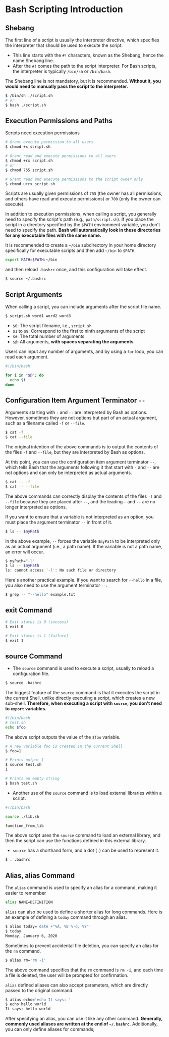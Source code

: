 # Bash Scripting Introduction

## Shebang

The first line of a script is usually the interpreter directive, which specifies the interpreter that should be used to execute the script. 

- This line starts with the `#!` characters, known as the Shebang, hence the name Shebang line. 
- After the `#!` comes the path to the script interpreter. For Bash scripts, the interpreter is typically `/bin/sh` or `/bin/bash`.

The Shebang line is not mandatory, but it is recommended. **Without it, you would need to manually pass the script to the interpreter.**

```bash
$ /bin/sh ./script.sh
# or
$ bash ./script.sh
```

## Execution Permissions and Paths

Scripts need execution permissions

```bash
# Grant execute permission to all users
$ chmod +x script.sh

# Grant read and execute permissions to all users
$ chmod +rx script.sh
# or
$ chmod 755 script.sh

# Grant read and execute permissions to the script owner only
$ chmod u+rx script.sh
```

Scripts are usually given permissions of `755` (the owner has all permissions, and others have read and execute permissions) or `700` (only the owner can execute).

In addition to execution permissions, when calling a script, you generally need to specify the script's path (e.g., `path/script.sh`). If you place the script in a directory specified by the `$PATH` environment variable, you don't need to specify the path. **Bash will automatically look in these directories for any executable files with the same name.**

It is recommended to create a `~/bin` subdirectory in your home directory specifically for executable scripts and then add `~/bin` to `$PATH`.

```bash
export PATH=$PATH:~/bin
```
and then reload `.bashrc` once, and this configuration will take effect.

```bash
$ source ~/.bashrc
```

## Script Arguments

When calling a script, you can include arguments after the script file name.

```bash
$ script.sh word1 word2 word3
```

- `$0`: The script filename, i.e., `script.sh`
- `$1` to `$9`: Correspond to the first to ninth arguments of the script
- `$#`: The total number of arguments
- `$@`: All arguments, **with spaces separating the arguments**

Users can input any number of arguments, and by using a `for` loop, you can read each argument.

```bash
#!/bin/bash

for i in "$@"; do
  echo $i
done
```

## Configuration Item Argument Terminator `--`

Arguments starting with `-` and `--` are interpreted by Bash as options. However, sometimes they are not options but part of an actual argument, such as a filename called `-f` or `--file`.

```bash
$ cat -f
$ cat --file
```

The original intention of the above commands is to output the contents of the files `-f` and `--file`, but they are interpreted by Bash as options.

At this point, you can use the configuration item argument terminator `--`, which tells Bash that the arguments following it that start with `-` and `--` are not options and can only be interpreted as actual arguments.

```bash
$ cat -- -f
$ cat -- --file
```

The above commands can correctly display the contents of the files `-f` and `--file` because they are placed after `--`, and the leading `-` and `--` are no longer interpreted as options.

If you want to ensure that a variable is not interpreted as an option, you must place the argument terminator `--` in front of it.

```bash
$ ls -- $myPath
```

In the above example, `--` forces the variable `$myPath` to be interpreted only as an actual argument (i.e., a path name). If the variable is not a path name, an error will occur.

```bash
$ myPath="-l"
$ ls -- $myPath
ls: cannot access '-l': No such file or directory
```

Here's another practical example. If you want to search for `--hello` in a file, you also need to use the argument terminator `--`.

```bash
$ grep -- "--hello" example.txt
```

## exit Command

```bash
# Exit status is 0 (success)
$ exit 0

# Exit status is 1 (failure)
$ exit 1
```

## source Command

- The `source` command is used to execute a script, usually to reload a configuration file.

```bash
$ source .bashrc
```

The biggest feature of the `source` command is that it executes the script in the current Shell, unlike directly executing a script, which creates a new sub-shell. **Therefore, when executing a script with `source`, you don't need to `export` variables.**

```bash
#!/bin/bash
# test.sh
echo $foo
```

The above script outputs the value of the `$foo` variable.

```bash
# A new variable foo is created in the current Shell
$ foo=1

# Prints output 1
$ source test.sh
1

# Prints an empty string
$ bash test.sh
```

- Another use of the `source` command is to load external libraries within a script.

```bash
#!/bin/bash

source ./lib.sh

function_from_lib
```

The above script uses the `source` command to load an external library, and then the script can use the functions defined in this external library.

- `source` has a shorthand form, and a dot (`.`) can be used to represent it.

```bash
$ . .bashrc
```

## Alias, alias Command

The `alias` command is used to specify an alias for a command, making it easier to remember

```bash
alias NAME=DEFINITION
```

`alias` can also be used to define a shorter alias for long commands. Here is an example of defining a `today` command through an alias.

```bash
$ alias today='date +"%A, %B %-d, %Y"'
$ today
Monday, January 6, 2020
```

Sometimes to prevent accidental file deletion, you can specify an alias for the `rm` command.

```bash
$ alias rm='rm -i'
```

The above command specifies that the `rm` command is `rm -i`, and each time a file is deleted, the user will be prompted for confirmation.

`alias` defined aliases can also accept parameters, which are directly passed to the original command.

```bash
$ alias echo='echo It says: '
$ echo hello world
It says: hello world
```

After specifying an alias, you can use it like any other command. **Generally, commonly used aliases are written at the end of `~/.bashrc`.** Additionally, you can only define aliases for commands;
